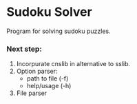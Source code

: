 # Sudoku Solver

Program for solving sudoku puzzles.

### Next step:

1. Incorpurate cnslib in alternative to sslib.
2. Option parser:
    * path to file (-f)
    * help/usage (-h)
3. File parser
